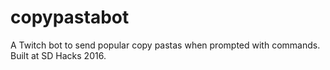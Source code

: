 # copypastabot
A Twitch bot to send popular copy pastas when prompted with commands. Built at SD Hacks 2016.
